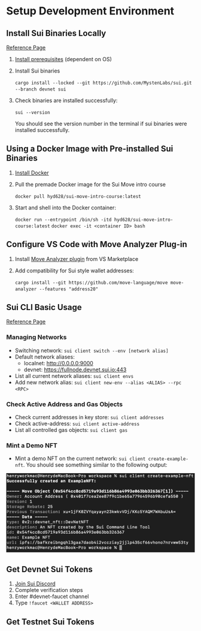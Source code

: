 # Setup Development Environment

## Install Sui Binaries Locally

[Reference Page](https://docs.sui.io/build/install#install-sui-binaries)

1. [Install prerequisites](https://docs.sui.io/build/install#prerequisites) (dependent on OS) 

2. Install Sui binaries
    
    `cargo install --locked --git https://github.com/MystenLabs/sui.git --branch devnet sui`

3. Check binaries are installed successfully:

    `sui --version`

    You should see the version number in the terminal if sui binaries were installed successfully. 

## Using a Docker Image with Pre-installed Sui Binaries

1. [Install Docker](https://docs.docker.com/get-docker/)

2. Pull the premade Docker image for the Sui Move intro course 

    `docker pull hyd628/sui-move-intro-course:latest`

3. Start and shell into the Docker container:

    `docker run --entrypoint /bin/sh -itd hyd628/sui-move-intro-course:latest`
    `docker exec -it <container ID> bash`

## Configure VS Code with Move Analyzer Plug-in

1. Install [Move Analyzer plugin](https://marketplace.visualstudio.com/items?itemName=move.move-analyzer) from VS Marketplace

2. Add compatibility for Sui style wallet addresses:

    `cargo install --git https://github.com/move-language/move move-analyzer --features "address20"`

## Sui CLI Basic Usage

[Reference Page](https://docs.sui.io/build/cli-client)

### Managing Networks

- Switching network: `sui client switch --env [network alias]`
- Default network aliases: 
    - localnet: http://0.0.0.0:9000
    - devnet: https://fullnode.devnet.sui.io:443
- List all current network aliases: `sui client envs`
- Add new network alias: `sui client new-env --alias <ALIAS> --rpc <RPC>`

### Check Active Address and Gas Objects

- Check current addresses in key store: `sui client addresses`
- Check active-address: `sui client active-address`
- List all controlled gas objects: `sui client gas`

### Mint a Demo NFT

- Mint a demo NFT on the current network: `sui client create-example-nft`. You should see something similar to the following output:

![Demo NFT](../images/demo-nft.png)

## Get Devnet Sui Tokens

1. [Join Sui Discord](https://discord.gg/sui)
2. Complete verification steps
3. Enter #devnet-faucet channel
4. Type `!faucet <WALLET ADDRESS>`

## Get Testnet Sui Tokens




